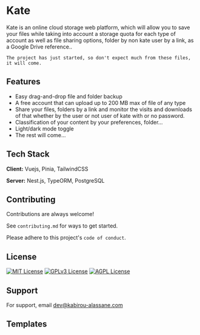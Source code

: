 
# Kate

Kate is an online cloud storage web platform, which will allow you to save your files while taking into account a storage quota for each type of account as well as file sharing options, folder by non kate user by a link, as a Google Drive reference..

`The project has just started, so don't expect much from these files, it will come.`

## Features

- Easy drag-and-drop file and folder backup
- A free account that can upload up to 200 MB max of file of any type
- Share your files, folders by a link and monitor the visits and downloads of that whether by the user or not user of kate with or no password.
- Classification of your content by your preferences, folder...
- Light/dark mode toggle
- The rest will come...

## Tech Stack

**Client:** Vuejs, Pinia, TailwindCSS

**Server:** Nest.js, TypeORM, PostgreSQL

## Contributing

Contributions are always welcome!

See `contributing.md` for ways to get started.

Please adhere to this project's `code of conduct`.

## License

[![MIT License](https://img.shields.io/badge/License-MIT-green.svg)](https://choosealicense.com/licenses/mit/)
[![GPLv3 License](https://img.shields.io/badge/License-GPL%20v3-yellow.svg)](https://opensource.org/licenses/)
[![AGPL License](https://img.shields.io/badge/license-AGPL-blue.svg)](http://www.gnu.org/licenses/agpl-3.0)

## Support

For support, email <dev@kabirou-alassane.com>

## Templates

